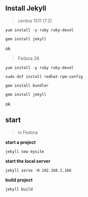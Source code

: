 ## Install Jekyll

>centos 1511 (7.2)

`yum install -y ruby ruby-devel`

`gem install jekyll`

ok

>Fedora 26 

`yum install -y ruby ruby-devel`

`sudo dnf install redhat-rpm-config`

`gem install bundler`

`gem install jekyll`

ok

## start

> in Fedora

**start a project**

`jekyll new mysite`


**start the local server**

`jekyll serve -H 192.168.1.166`

**build project**

`jekyll build`